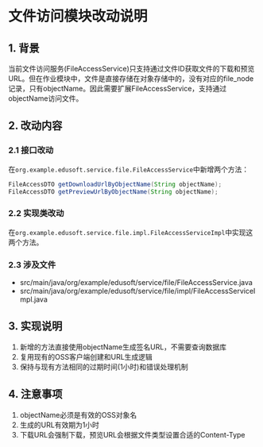 # 文件访问模块改动说明

## 1. 背景
当前文件访问服务(FileAccessService)只支持通过文件ID获取文件的下载和预览URL。但在作业模块中，文件是直接存储在对象存储中的，没有对应的file_node记录，只有objectName。因此需要扩展FileAccessService，支持通过objectName访问文件。

## 2. 改动内容

### 2.1 接口改动
在`org.example.edusoft.service.file.FileAccessService`中新增两个方法：
```java
FileAccessDTO getDownloadUrlByObjectName(String objectName);
FileAccessDTO getPreviewUrlByObjectName(String objectName);
```

### 2.2 实现类改动
在`org.example.edusoft.service.file.impl.FileAccessServiceImpl`中实现这两个方法。

### 2.3 涉及文件
- src/main/java/org/example/edusoft/service/file/FileAccessService.java
- src/main/java/org/example/edusoft/service/file/impl/FileAccessServiceImpl.java

## 3. 实现说明
1. 新增的方法直接使用objectName生成签名URL，不需要查询数据库
2. 复用现有的OSS客户端创建和URL生成逻辑
3. 保持与现有方法相同的过期时间(1小时)和错误处理机制

## 4. 注意事项
1. objectName必须是有效的OSS对象名
2. 生成的URL有效期为1小时
3. 下载URL会强制下载，预览URL会根据文件类型设置合适的Content-Type 